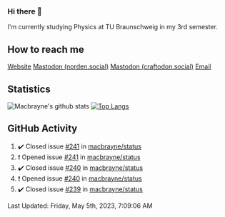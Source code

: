 ### Hi there 👋
I'm currently studying Physics at TU Braunschweig in my 3rd semester.

## How to reach me
[Website](https://florentin-schleuss.de)
<a rel="me" href="https://norden.social/@florentin">Mastodon (norden.social)</a>
<a rel="me" href="https://craftodon.social/@frodolon">Mastodon (craftodon.social)</a>
[Email](mailto:hello@macbrayne.de)

## Statistics
![Macbrayne's github stats](https://github-readme-stats.vercel.app/api?username=macbrayne&count_private=true&show_icons=true&hide_rank=true&custom_title=macbrayne's%20GitHub%20Stats)
[![Top Langs](https://github-readme-stats.vercel.app/api/top-langs/?username=macbrayne&exclude_repo=liftron&layout=compact)](https://github.com/anuraghazra/github-readme-stats)
## GitHub Activity

<!--RECENT_ACTIVITY:start-->
1. ✔️ Closed issue [#241](https://github.com/macbrayne/status/issues/241) in [macbrayne/status](https://github.com/macbrayne/status)
2. ❗️ Opened issue [#241](https://github.com/macbrayne/status/issues/241) in [macbrayne/status](https://github.com/macbrayne/status)
3. ✔️ Closed issue [#240](https://github.com/macbrayne/status/issues/240) in [macbrayne/status](https://github.com/macbrayne/status)
4. ❗️ Opened issue [#240](https://github.com/macbrayne/status/issues/240) in [macbrayne/status](https://github.com/macbrayne/status)
5. ✔️ Closed issue [#239](https://github.com/macbrayne/status/issues/239) in [macbrayne/status](https://github.com/macbrayne/status)
<!--RECENT_ACTIVITY:end-->

<!--RECENT_ACTIVITY:last_update-->
Last Updated: Friday, May 5th, 2023, 7:09:06 AM
<!--RECENT_ACTIVITY:last_update_end-->


<!--
**macbrayne/macbrayne** is a ✨ _special_ ✨ repository because its `README.md` (this file) appears on your GitHub profile.

Here are some ideas to get you started:

- 🔭 I’m currently working on ...
- 🌱 I’m currently learning ...
- 👯 I’m looking to collaborate on ...
- 🤔 I’m looking for help with ...
- 💬 Ask me about ...
- 📫 How to reach me: ...
- 😄 Pronouns: ...
- ⚡ Fun fact: ...
-->
